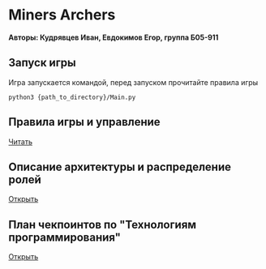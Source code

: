 # Miners Archers
**Авторы: Кудрявцев Иван, Евдокимов Егор, группа Б05-911**

Запуск игры
-------------
Игра запускается командой, перед запуском прочитайте правила игры

```python3 {path_to_directory}/Main.py```

Правила игры и управление
------------------------
[Читать](GameRules.md)

Описание архитектуры и распределение ролей
---------------------
[Открыть](Architecture.md)

План чекпоинтов по "Технологиям программирования"
---------------------------------------------------
[Открыть](Implementation.md)
